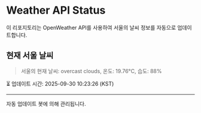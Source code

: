 
# Weather API Status

이 리포지토리는 OpenWeather API를 사용하여 서울의 날씨 정보를 자동으로 업데이트합니다.

## 현재 서울 날씨
> 서울의 현재 날씨: overcast clouds, 온도: 19.76°C, 습도: 88%

⏳ 업데이트 시간: 2025-09-30 10:23:26 (KST)

---
자동 업데이트 봇에 의해 관리됩니다.
